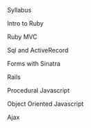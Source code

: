 Syllabus

Intro to Ruby

Ruby MVC 

Sql and ActiveRecord

Forms with Sinatra

Rails

Procedural Javascript 

Object Oriented Javascript

Ajax
